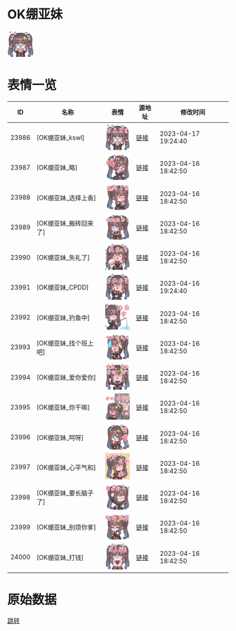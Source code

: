 # OK绷亚妹

<img src="./cover.png" height="60" alt="cover" />

# 表情一览

|ID|名称|表情|源地址|修改时间|
|----|----|----|----|----|
|23986|[OK绷亚妹_kswl]|<img src="./pic/023986_%5BOK绷亚妹_kswl%5D.png" height="60" alt="kswl"/>|[链接](https://i0.hdslb.com/bfs/garb/49027be023501b84fcb49c5ab6250a683653785d.png)|2023-04-17 19:24:40|
|23987|[OK绷亚妹_略]|<img src="./pic/023987_%5BOK绷亚妹_略%5D.png" height="60" alt="略"/>|[链接](https://i0.hdslb.com/bfs/garb/e69a332e3de405ac7669003c5bd6b242fb4c458d.png)|2023-04-16 18:42:50|
|23988|[OK绷亚妹_选择上香]|<img src="./pic/023988_%5BOK绷亚妹_选择上香%5D.png" height="60" alt="选择上香"/>|[链接](https://i0.hdslb.com/bfs/garb/81c0d9e5e6199b4e23c77ea8902348ab185799f2.png)|2023-04-16 18:42:50|
|23989|[OK绷亚妹_搬砖回来了]|<img src="./pic/023989_%5BOK绷亚妹_搬砖回来了%5D.png" height="60" alt="搬砖回来了"/>|[链接](https://i0.hdslb.com/bfs/garb/33f7759ce08d82befdaec7c20bc8009395c9db66.png)|2023-04-16 18:42:50|
|23990|[OK绷亚妹_失礼了]|<img src="./pic/023990_%5BOK绷亚妹_失礼了%5D.png" height="60" alt="失礼了"/>|[链接](https://i0.hdslb.com/bfs/garb/093434103c1c0096c2866e48ed47fef148279be0.png)|2023-04-16 18:42:50|
|23991|[OK绷亚妹_CPDD]|<img src="./pic/023991_%5BOK绷亚妹_CPDD%5D.png" height="60" alt="CPDD"/>|[链接](https://i0.hdslb.com/bfs/garb/9292ac815ed32de266e2a6f1f7301fe4bd3a3322.png)|2023-04-16 19:24:40|
|23992|[OK绷亚妹_钓鱼中]|<img src="./pic/023992_%5BOK绷亚妹_钓鱼中%5D.png" height="60" alt="钓鱼中"/>|[链接](https://i0.hdslb.com/bfs/garb/7c324b156f149ba352aabaeec52b5a6c0efa48d4.png)|2023-04-16 18:42:50|
|23993|[OK绷亚妹_找个班上吧]|<img src="./pic/023993_%5BOK绷亚妹_找个班上吧%5D.png" height="60" alt="找个班上吧"/>|[链接](https://i0.hdslb.com/bfs/garb/881d5c4e4582d1861b639a6474c4f2e3e0722497.png)|2023-04-16 18:42:50|
|23994|[OK绷亚妹_爱你爱你]|<img src="./pic/023994_%5BOK绷亚妹_爱你爱你%5D.png" height="60" alt="爱你爱你"/>|[链接](https://i0.hdslb.com/bfs/garb/4191058ccee30d84ea882bce251d238d3b1edf2f.png)|2023-04-16 18:42:50|
|23995|[OK绷亚妹_你干嘛]|<img src="./pic/023995_%5BOK绷亚妹_你干嘛%5D.png" height="60" alt="你干嘛"/>|[链接](https://i0.hdslb.com/bfs/garb/f44ebc6a7d15db2fd419a78266accb6fefb01452.png)|2023-04-16 18:42:50|
|23996|[OK绷亚妹_呵呀]|<img src="./pic/023996_%5BOK绷亚妹_呵呀%5D.png" height="60" alt="呵呀"/>|[链接](https://i0.hdslb.com/bfs/garb/4ee7b6e72167042ee0d76ccf97c75df9f4df1145.png)|2023-04-16 18:42:50|
|23997|[OK绷亚妹_心平气和]|<img src="./pic/023997_%5BOK绷亚妹_心平气和%5D.png" height="60" alt="心平气和"/>|[链接](https://i0.hdslb.com/bfs/garb/f622afcf87beedf2bbd9fa0be3151106917f7e2d.png)|2023-04-16 18:42:50|
|23998|[OK绷亚妹_要长脑子了]|<img src="./pic/023998_%5BOK绷亚妹_要长脑子了%5D.png" height="60" alt="要长脑子了"/>|[链接](https://i0.hdslb.com/bfs/garb/c745eba6d3bfefdd1c8ddbc0ae89d2ff5d64710a.png)|2023-04-16 18:42:50|
|23999|[OK绷亚妹_别烦你爹]|<img src="./pic/023999_%5BOK绷亚妹_别烦你爹%5D.png" height="60" alt="别烦你爹"/>|[链接](https://i0.hdslb.com/bfs/garb/83e577c3eff2d4614874df3e15254075361c6c4e.png)|2023-04-16 18:42:50|
|24000|[OK绷亚妹_打钱]|<img src="./pic/024000_%5BOK绷亚妹_打钱%5D.png" height="60" alt="打钱"/>|[链接](https://i0.hdslb.com/bfs/garb/c8bcd1456a2476ee8df0e0efe8e50123726290a7.png)|2023-04-16 18:42:50|

# 原始数据

[跳转](./raw.json)

